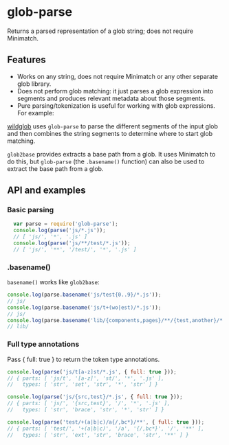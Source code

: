 # glob-parse

Returns a parsed representation of a glob string; does not require Minimatch.

## Features

- Works on any string, does not require Minimatch or any other separate glob library.
- Does not perform glob matching: it just parses a glob expression into segments and produces relevant metadata about those segments.
- Pure parsing/tokenization is useful for working with glob expressions. For example:

[wildglob](https://github.com/mixu/wildglob) uses `glob-parse` to parse the different segments of the input glob and then combines the string segments to determine where to start glob matching.

`glob2base` provides extracts a base path from a glob. It uses Minimatch to do this, but `glob-parse` (the `.basename()` function) can also be used to extract the base path from a glob.

## API and examples

### Basic parsing

````js
  var parse = require('glob-parse');
  console.log(parse('js/*.js'));
  // [ 'js/', '*', '.js' ]
  console.log(parse('js/**/test/*.js'));
  // [ 'js/', '**', '/test/', '*', '.js' ]
````

### .basename()

`basename()` works like `glob2base`:

````js
console.log(parse.basename('js/test{0..9}/*.js'));
// js/
console.log(parse.basename('js/t+(wo|est)/*.js'));
// js/
console.log(parse.basename('lib/{components,pages}/**/{test,another}/*.txt'));
// lib/
````


### Full type annotations

Pass { full: true } to return the token type annotations.

````js
console.log(parse('js/t[a-z]st/*.js', { full: true }));
// { parts: [ 'js/t', '[a-z]', 'st/', '*', '.js' ],
//   types: [ 'str', 'set', 'str', '*', 'str' ] }

console.log(parse('js/{src,test}/*.js', { full: true }));
// { parts: [ 'js/', '{src,test}', '/', '*', '.js' ],
//   types: [ 'str', 'brace', 'str', '*', 'str' ] }

console.log(parse('test/+(a|b|c)/a{/,bc*}/**', { full: true }));
// { parts: [ 'test/', '+(a|b|c)', '/a', '{/,bc*}', '/', '**' ],
//   types: [ 'str', 'ext', 'str', 'brace', 'str', '**' ] }
````
